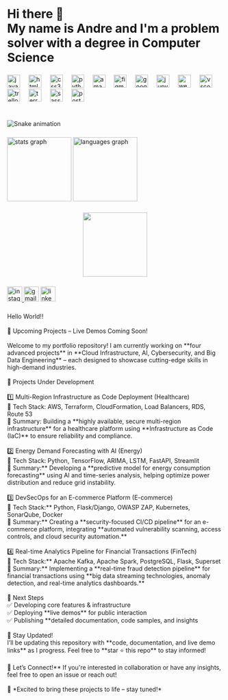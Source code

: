 <h1 align="left">Hi there 👋 <br>My name is Andre and I'm a problem solver with a degree in Computer Science</h1>

###

<div align="left">
  <img src="https://cdn.jsdelivr.net/gh/devicons/devicon/icons/javascript/javascript-original.svg" height="30" alt="javascript logo"  />
  <img width="12" />
  <img src="https://cdn.jsdelivr.net/gh/devicons/devicon/icons/html5/html5-original.svg" height="30" alt="html5 logo"  />
  <img width="12" />
  <img src="https://cdn.jsdelivr.net/gh/devicons/devicon/icons/css3/css3-original.svg" height="30" alt="css3 logo"  />
  <img width="12" />
  <img src="https://cdn.jsdelivr.net/gh/devicons/devicon/icons/python/python-original.svg" height="30" alt="python logo"  />
  <img width="12" />
  <img src="https://cdn.jsdelivr.net/gh/devicons/devicon/icons/amazonwebservices/amazonwebservices-line-wordmark.svg" height="30" alt="amazonwebservices logo"  />
  <img width="12" />
  <img src="https://cdn.jsdelivr.net/gh/devicons/devicon/icons/figma/figma-original.svg" height="30" alt="figma logo"  />
  <img width="12" />
  <img src="https://cdn.jsdelivr.net/gh/devicons/devicon/icons/googlecloud/googlecloud-original.svg" height="30" alt="googlecloud logo"  />
  <img width="12" />
  <img src="https://cdn.jsdelivr.net/gh/devicons/devicon/icons/jupyter/jupyter-original.svg" height="30" alt="jupyter logo"  />
  <img width="12" />
  <img src="https://cdn.jsdelivr.net/gh/devicons/devicon/icons/webflow/webflow-original.svg" height="30" alt="webflow logo"  />
  <img width="12" />
  <img src="https://cdn.jsdelivr.net/gh/devicons/devicon/icons/vscode/vscode-original.svg" height="30" alt="vscode logo"  />
  <img width="12" />
  <img src="https://cdn.jsdelivr.net/gh/devicons/devicon/icons/trello/trello-plain.svg" height="30" alt="trello logo"  />
  <img width="12" />
  <img src="https://cdn.jsdelivr.net/gh/devicons/devicon/icons/terraform/terraform-original.svg" height="30" alt="terraform logo"  />
  <img width="12" />
  <img src="https://cdn.jsdelivr.net/gh/devicons/devicon/icons/sass/sass-original.svg" height="30" alt="sass logo"  />
  <img width="12" />
  <img src="https://cdn.jsdelivr.net/gh/devicons/devicon/icons/postgresql/postgresql-original.svg" height="30" alt="postgresql logo"  />
</div>

###

<br clear="both">

<img src="https://raw.githubusercontent.com/Dre007source/Dre007source/output/snake.svg" alt="Snake animation" />

###

<div align="left">
  <img src="https://github-readme-stats.vercel.app/api?username=Dre007source&hide_title=false&hide_rank=false&show_icons=true&include_all_commits=true&count_private=true&disable_animations=false&theme=dracula&locale=en&hide_border=false" height="150" alt="stats graph"  />
  <img src="https://github-readme-stats.vercel.app/api/top-langs?username=Dre007source&locale=en&hide_title=false&layout=compact&card_width=320&langs_count=5&theme=dracula&hide_border=false" height="150" alt="languages graph"  />
</div>

###

<div align="center">
  <img height="150" src="https://media4.giphy.com/media/v1.Y2lkPTc5MGI3NjExazgxaTR2Z3N3bjg2enZjazg0YnRyYm5vNjdjcjk4YXNrdDgwZXU3MyZlcD12MV9pbnRlcm5hbF9naWZfYnlfaWQmY3Q9Zw/u1WhXLjwgcXpHJBMRM/giphy.gif"  />
</div>

###

<div align="left">
  <a href="https://www.instagram.com/nobueno.dre/" target="_blank">
    <img src="https://img.shields.io/static/v1?message=Instagram&logo=instagram&label=&color=E4405F&logoColor=white&labelColor=&style=for-the-badge" height="35" alt="instagram logo"  />
  </a>
  <img src="https://img.shields.io/static/v1?message=Gmail&logo=gmail&label=&color=D14836&logoColor=white&labelColor=&style=for-the-badge" height="35" alt="gmail logo"  />
  <a href="www.linkedin.com/in/andreroweops" target="_blank">
    <img src="https://img.shields.io/static/v1?message=LinkedIn&logo=linkedin&label=&color=0077B5&logoColor=white&labelColor=&style=for-the-badge" height="35" alt="linkedin logo"  />
  </a>
</div>

###

<p align="left">Hello World!!<br><br> 🚀 Upcoming Projects – Live Demos Coming Soon!<br><br>Welcome to my portfolio repository! I am currently working on **four advanced projects** in **Cloud Infrastructure, AI, Cybersecurity, and Big Data Engineering** – each designed to showcase cutting-edge skills in high-demand industries.<br><br>🌟 Projects Under Development<br><br>1️⃣ Multi-Region Infrastructure as Code Deployment (Healthcare)<br>🔹 Tech Stack: AWS, Terraform, CloudFormation, Load Balancers, RDS, Route 53  <br>🔹 Summary: Building a **highly available, secure multi-region infrastructure** for a healthcare platform using **Infrastructure as Code (IaC)** to ensure reliability and compliance.<br><br>2️⃣ Energy Demand Forecasting with AI (Energy)<br>🔹 Tech Stack: Python, TensorFlow, ARIMA, LSTM, FastAPI, Streamlit  <br>🔹 Summary:** Developing a **predictive model for energy consumption forecasting** using AI and time-series analysis, helping optimize power distribution and reduce grid instability.<br><br>3️⃣ DevSecOps for an E-commerce Platform (E-commerce)<br>🔹 Tech Stack:** Python, Flask/Django, OWASP ZAP, Kubernetes, SonarQube, Docker  <br>🔹 Summary:** Creating a **security-focused CI/CD pipeline** for an e-commerce platform, integrating **automated vulnerability scanning, access controls, and cloud security automation.**<br><br>4️⃣ Real-time Analytics Pipeline for Financial Transactions (FinTech)<br>🔹 Tech Stack:** Apache Kafka, Apache Spark, PostgreSQL, Flask, Superset  <br>🔹 Summary:** Implementing a **real-time fraud detection pipeline** for financial transactions using **big data streaming technologies, anomaly detection, and real-time analytics dashboards.**<br><br>🎯 Next Steps<br>✅ Developing core features & infrastructure  <br>✅ Deploying **live demos** for public interaction  <br>✅ Publishing **detailed documentation, code samples, and insights  <br><br>📢 Stay Updated!<br>I’ll be updating this repository with **code, documentation, and live demo links** as I progress. Feel free to **star ⭐ this repo** to stay informed!  <br><br>📩 Let’s Connect!** If you're interested in collaboration or have any insights, feel free to open an issue or reach out!<br><br>🚀 *Excited to bring these projects to life – stay tuned!*</p>

###
